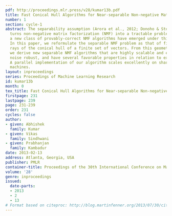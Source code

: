 ```yaml
---
pdf: http://proceedings.mlr.press/v28/kumar13b.pdf
title: Fast Conical Hull Algorithms for Near-separable Non-negative Matrix Factorization
number: 1
section: cycle-1
abstract: The separability assumption (Arora et al., 2012; Donoho & Stodden, 2003)
  turns non-negative matrix factorization (NMF) into a tractable problem. Recently,
  a new class of provably-correct NMF algorithms have emerged under this assumption.
  In this paper, we reformulate the separable NMF problem as that of finding the extreme
  rays of the conical hull of a finite set of vectors. From this geometric perspective,
  we derive new separable NMF algorithms that are highly scalable and empirically
  noise robust, and have several favorable properties in relation to existing methods.
  A parallel implementation of our algorithm scales excellently on shared and distributed-memory
  machines.
layout: inproceedings
series: Proceedings of Machine Learning Research
id: kumar13b
month: 0
tex_title: Fast Conical Hull Algorithms for Near-separable Non-negative Matrix Factorization
firstpage: 231
lastpage: 239
page: 231-239
order: 231
cycles: false
author:
- given: Abhishek
  family: Kumar
- given: Vikas
  family: Sindhwani
- given: Prabhanjan
  family: Kambadur
date: 2013-02-13
address: Atlanta, Georgia, USA
publisher: PMLR
container-title: Proceedings of the 30th International Conference on Machine Learning
volume: '28'
genre: inproceedings
issued:
  date-parts:
  - 2013
  - 2
  - 13
# Format based on citeproc: http://blog.martinfenner.org/2013/07/30/citeproc-yaml-for-bibliographies/
---
```


